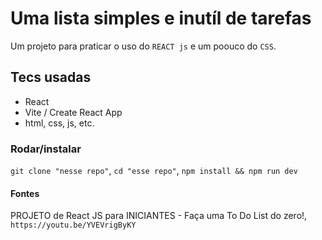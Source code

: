 # Uma lista simples e inutíl de tarefas
Um projeto para praticar o uso do ```REACT js``` e um poouco do ```CSS```.

## Tecs usadas
- React
- Vite / Create React App
- html, css, js, etc.

### Rodar/instalar
```git clone "nesse repo"```,
```cd "esse repo"```,
```npm install && npm run dev```

#### Fontes 
PROJETO de React JS para INICIANTES - Faça uma To Do List do zero!, ```https://youtu.be/YVEVrigByKY```